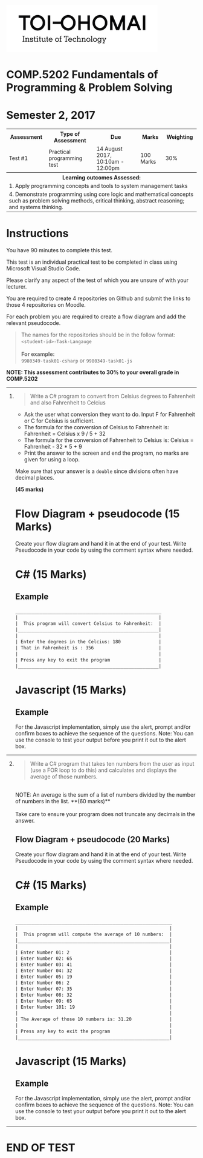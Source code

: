 <link rel="stylesheets" href="../css/styles.css">

![Toi Ohomai Logo](../images/toi-logo.jpg)

# COMP.5202 Fundamentals of Programming & Problem Solving
# Semester 2, 2017

<table>
    <tr>
        <th>Assessment	</th>
        <th>Type of Assessment</th>
        <th>Due</th>
        <th>Marks</th>
        <th>Weighting</th>
    </tr>
    <tr>
        <td>Test #1</td>
        <td>Practical programming test</td>
        <td>14 August 2017, 10:10am - 12:00pm</td>
        <td>100 Marks</td>
        <td>30%</td>
    </tr>
    <tr>
        <th colspan="5">
        Learning outcomes Assessed:
        </th>
    </tr>
    <tr>
        <td colspan="5">
        1. Apply programming concepts and tools to system management tasks
        </td>
    </tr>
    <tr>
        <td colspan="5">
        4. Demonstrate programming using core logic and mathematical concepts such as problem solving methods, critical thinking, abstract reasoning; and systems thinking.
        </td>
    </tr>
</table>

# Instructions

You have 90 minutes to complete this test.

This test is an individual practical test to be completed in class using Microsoft Visual Studio Code.

Please clarify any aspect of the test of which you are unsure of with your lecturer.  

You are required to create 4 repositories on Github and submit the links to those 4 repositories on Moodle.

For each problem you are required to create a flow diagram and add the relevant pseudocode.

>The names for the repositories should be in the follow format:<br>
`<student-id>-Task-Langauge`<br><br>
**For example:<br>**
`9980349-task01-csharp`
or 
`9980349-task01-js`

**NOTE:  This assessment contributes to 30% to your overall grade in COMP.5202** 

---

<div style="page-break-after: always;"></div>

1.	>Write a C# program to convert from Celsius degrees to Fahrenheit and also Fahrenheit to Celcius<br>
    
    * Ask the user what conversion they want to do. Input F for Fahrenheit or C for Celsius is sufficient.
    * The formula for the conversion of Celsius to Fahrenheit is:  Fahrenheit = Celsius x 9 / 5 + 32
    * The formula for the conversion of Fahrenheit to Celsius is:  Celsius = Fahrenheit - 32 * 5 + 9
    * Print the answer to the screen and end the program, no marks are given for using a loop.

    Make sure that your answer is a `double` since divisions often have decimal places.
    
	**(45 marks)**

    # Flow Diagram + pseudocode (15 Marks)

    Create your flow diagram and hand it in at the end of your test.
    Write Pseudocode in your code by using the comment syntax where needed.

    # C# (15 Marks)

    ## Example 

    ```
    ______________________________________________________
    |                                                    |
    |  This program will convert Celsius to Fahrenheit:  |
    |____________________________________________________|
    |                                                    |
    | Enter the degrees in the Celcius: 180              |
    | That in Fahrenheit is : 356                        | 
    |                                                    |
    | Press any key to exit the program                  |
    |____________________________________________________|
    ```

    # Javascript (15 Marks)

    ## Example 

    For the Javascript implementation, simply use the alert, prompt and/or confirm boxes to achieve the sequence of the questions. Note: You can use the console to test your output before you print it out to the alert box.

---

<div style="page-break-after: always;"></div>

2.	>Write a C# program that takes ten numbers from the user as input (use a FOR       loop to do this) and calculates and displays the average of those numbers.  
    <br>
    NOTE:  An average is the sum of a list of numbers divided by the number of numbers in the list.	**(60 marks)**
    <br><br>
    Take care to ensure your program does not truncate any decimals in the answer.

    ## Flow Diagram + pseudocode (20 Marks)

    Create your flow diagram and hand it in at the end of your test.
    Write Pseudocode in your code by using the comment syntax where needed.

    # C# (15 Marks)

    ## Example 

    ```
    __________________________________________________________
    |                                                        |
    |  This program will compute the average of 10 numbers:  |
    |________________________________________________________|
    |                                                        |
    | Enter Number 01: 2                                     |
    | Enter Number 02: 65                                    |
    | Enter Number 03: 41                                    |
    | Enter Number 04: 32                                    |
    | Enter Number 05: 19                                    |
    | Enter Number 06: 2                                     |
    | Enter Number 07: 35                                    |
    | Enter Number 08: 32                                    |
    | Enter Number 09: 65                                    |
    | Enter Number 101: 19                                   |
    |                                                        |
    | The Average of those 10 numbers is: 31.20              |
    |                                                        |
    | Press any key to exit the program                      |
    |________________________________________________________|

    ```

    # Javascript (15 Marks)
     
    ## Example 

    For the Javascript implementation, simply use the alert, prompt and/or confirm boxes to achieve the sequence of the questions. Note: You can use the console to test your output before you print it out to the alert box. 

----

# END OF TEST
